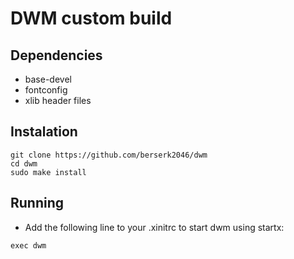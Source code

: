 # DWM custom build

## Dependencies
+ base-devel
+ fontconfig
+ xlib header files

## Instalation
```
git clone https://github.com/berserk2046/dwm
cd dwm
sudo make install
```
## Running
+ Add the following line to your .xinitrc to start dwm using startx:
```
exec dwm
```
